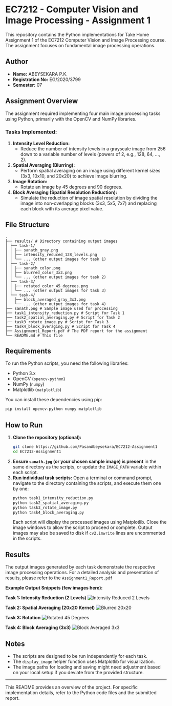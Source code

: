 
# EC7212 - Computer Vision and Image Processing - Assignment 1

This repository contains the Python implementations for Take Home Assignment 1 of the EC7212 Computer Vision and Image Processing course. The assignment focuses on fundamental image processing operations.

## Author

- **Name:** ABEYSEKARA P.K.
- **Registration No:** EG/2020/3799
- **Semester:** 07

## Assignment Overview

The assignment required implementing four main image processing tasks using Python, primarily with the OpenCV and NumPy libraries.

### Tasks Implemented:

1.  **Intensity Level Reduction:**
    -   Reduce the number of intensity levels in a grayscale image from 256 down to a variable number of levels (powers of 2, e.g., 128, 64, ..., 2).
2.  **Spatial Averaging (Blurring):**
    -   Perform spatial averaging on an image using different kernel sizes (3x3, 10x10, and 20x20) to achieve image blurring.
3.  **Image Rotation:**
    -   Rotate an image by 45 degrees and 90 degrees.
4.  **Block Averaging (Spatial Resolution Reduction):**
    -   Simulate the reduction of image spatial resolution by dividing the image into non-overlapping blocks (3x3, 5x5, 7x7) and replacing each block with its average pixel value.

## File Structure

```
.
├── results/ # Directory containing output images
│ ├── task-1/
│ │ ├── sanath_gray.png
│ │ ├── intensity_reduced_128_levels.png
│ │ └── ... (other output images for task 1)
│ ├── task-2/
│ │ ├── sanath_color.png
│ │ ├── blurred_color_3x3.png
│ │ └── ... (other output images for task 2)
│ ├── task-3/
│ │ ├── rotated_color_45_degrees.png
│ │ └── ... (other output images for task 3)
│ └── task-4/
│   ├── block_averaged_gray_3x3.png
│   └── ... (other output images for task 4)
├── sanath.png # Sample image used for processing
├── task1_intensity_reduction.py # Script for Task 1
├── task2_spatial_averaging.py # Script for Task 2
├── task3_rotate_image.py # Script for Task 3
├── task4_block_averaging.py # Script for Task 4
├── Assignment1_Report.pdf # The PDF report for the assignment
└── README.md # This file
```

## Requirements

To run the Python scripts, you need the following libraries:

-   Python 3.x
-   OpenCV (`opencv-python`)
-   NumPy (`numpy`)
-   Matplotlib (`matplotlib`)

You can install these dependencies using pip:
```bash
pip install opencv-python numpy matplotlib
```

## How to Run

1.  **Clone the repository (optional):**
    ```bash
    git clone https://github.com/PasanAbeysekara/EC7212-Assignment1
    cd EC7212-Assignment1
    ```
2.  **Ensure `sanath.jpg` (or your chosen sample image) is present** in the same directory as the scripts, or update the `IMAGE_PATH` variable within each script.
3.  **Run individual task scripts:**
    Open a terminal or command prompt, navigate to the directory containing the scripts, and execute them one by one:
    ```bash
    python task1_intensity_reduction.py
    python task2_spatial_averaging.py
    python task3_rotate_image.py
    python task4_block_averaging.py
    ```
    Each script will display the processed images using Matplotlib. Close the image windows to allow the script to proceed or complete. Output images may also be saved to disk if `cv2.imwrite` lines are uncommented in the scripts.

## Results

The output images generated by each task demonstrate the respective image processing operations. For a detailed analysis and presentation of results, please refer to the `Assignment1_Report.pdf` 

**Example Output Snippets (few images here):**

**Task 1: Intensity Reduction (2 Levels)**
![Intensity Reduced 2 Levels](results/task-1/intensity_reduced_2_levels.png)  <!-- Update path if needed -->

**Task 2: Spatial Averaging (20x20 Kernel)**
![Blurred 20x20](results/task-2//blurred_color_20x20.png) <!-- Update path if needed -->

**Task 3: Rotation**
![Rotated 45 Degrees](results/task-3/rotated_color_45_degrees.png) <!-- Update path if needed -->

**Task 4: Block Averaging (3x3)**
![Block Averaged 3x3](results/task-4/block_averaged_gray_3x3.png) <!-- Update path if needed -->


## Notes

-   The scripts are designed to be run independently for each task.
-   The `display_image` helper function uses Matplotlib for visualization.
-   The image paths for loading and saving might need adjustment based on your local setup if you deviate from the provided structure.

---

This README provides an overview of the project. For specific implementation details, refer to the Python code files and the submitted report.